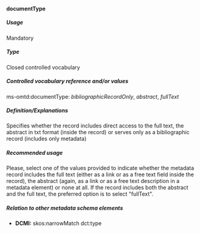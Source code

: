 #### documentType
##### Usage
Mandatory
##### Type
Closed controlled vocabulary
##### Controlled vocabulary reference and/or values
ms-omtd:documentType: _bibliographicRecordOnly_, _abstract_, _fullText_
##### Definition/Explanations
Specifies whether the record includes direct access to the full text, the abstract in txt format (inside the record) or serves only as a bibliographic record (includes only metadata)
##### Recommended usage
Please, select one of the values provided to indicate whether the metadata record includes the full text (either as a link or as a free text field inside the record), the abstract (again, as a link or as a free text description in a metadata element) or none at all. If the record includes both the abstract and the full text, the preferred option is to select "fullText".
##### Relation to other metadata schema elements
* **DCMI:** skos:narrowMatch dct:type
